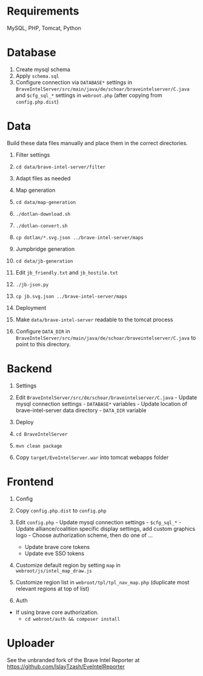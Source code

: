 Requirements
============

MySQL, PHP, Tomcat, Python


Database
========

1. Create mysql schema
  1. Apply `schema.sql`
2. Configure connection via `DATABASE*` settings in `BraveIntelServer/src/main/java/de/schoar/braveintelserver/C.java` and `$cfg_sql_*` settings in `webroot.php` (after copying from `config.php.dist`)


Data
====

Build these data files manually and place them in the correct directories.

1. Filter settings
  1. `cd data/brave-intel-server/filter`
  2. Adapt files as needed

2. Map generation
  1. `cd data/map-generation`
  2. `./dotlan-download.sh`
  3. `./dotlan-convert.sh`
  4. `cp dotlan/*.svg.json ../brave-intel-server/maps`

3. Jumpbridge generation
  1. `cd data/jb-generation`
  2. Edit `jb_friendly.txt` and `jb_hostile.txt`
  3. `./jb-json.py`
  4. `cp jb.svg.json ../brave-intel-server/maps`

4. Deployment
  1. Make `data/brave-intel-server` readable to the tomcat process
  2. Configure `DATA_DIR` in `BraveIntelServer/src/main/java/de/schoar/braveintelserver/C.java` to point to this directory.


Backend
=======

1. Settings
  1. Edit `BraveIntelServer/src/de/schoar/braveintelserver/C.java`
    - Update mysql connection settings - `DATABASE*` variables
    - Update location of brave-intel-server data directory - `DATA_DIR` variable

2. Deploy
  1. `cd BraveIntelServer`
  2. `mvn clean package`
  3. Copy `target/EveIntelServer.war` into tomcat webapps folder


Frontend
========

1. Config
  1. Copy `config.php.dist` to `config.php`
  2. Edit `config.php`
    - Update mysql connection settings -  `$cfg_sql_*`
    - Update alliance/coalition specific display settings, add custom graphics logo
    - Choose authorization scheme, then do one of ...
      - Update brave core tokens
      - Update eve SSO tokens
  3. Customize default region by setting `map` in `webroot/js/intel_map_draw.js`
  4. Customize region list in `webroot/tpl/tpl_nav_map.php` (duplicate most relevant regions at top of list)

2. Auth
  - If using brave core authorization.
    - `cd webroot/auth && composer install`


Uploader
========

See the unbranded fork of the Brave Intel Reporter at https://github.com/IslayTzash/EveIntelReporter
